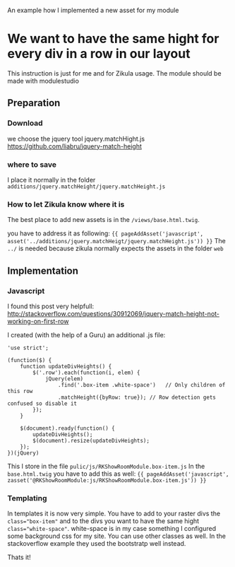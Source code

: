 An example how I implemented a new asset for my module

# We want to have the same hight for every div in a row in our layout
This instruction is just for me and for Zikula usage. The module should be made with modulestudio

## Preparation

### Download
we choose the jquery tool jquery.matchHight.js
https://github.com/liabru/jquery-match-height

### where to save
I place it normally in the folder ``additions/jquery.matchHeight/jquery.matchHeight.js``

### How to let Zikula know where it is
The best place to add new assets is in the ``/views/base.html.twig``.

you have to address it as following:
``{{ pageAddAsset('javascript', asset('../additions/jquery.matchHeigt/jquery.matchHeight.js')) }}``
The ``../`` is needed because zikula normally expects the assets in the folder ``web``

## Implementation

### Javascript
I found this post very helpfull:
http://stackoverflow.com/questions/30912069/jquery-match-height-not-working-on-first-row

I created (with the help of a Guru) an additional .js file:

````
'use strict';

(function($) {
    function updateDivHeights() {
        $('.row').each(function(i, elem) {
            jQuery(elem)
                .find('.box-item .white-space')   // Only children of this row
                .matchHeight({byRow: true}); // Row detection gets confused so disable it
        });
    }

    $(document).ready(function() {
        updateDivHeights();
        $(document).resize(updateDivHeights);
    });
})(jQuery)
````

This I store in the file ``pulic/js/RKShowRoomModule.box-item.js``
In the ``base.html.twig`` you have to add this as well:
``{{ pageAddAsset('javascript', zasset('@RKShowRoomModule:js/RKShowRoomModule.box-item.js')) }}``

### Templating

In templates it is now very simple. You have to add to your raster divs the ``class="box-item"`` and to the divs you want to have the same hight ``class="white-space"``. white-space is in my case something I configured some background css for my site. You can use other classes as well. In the stackoverflow example they used the bootstratp well instead.

Thats it!

